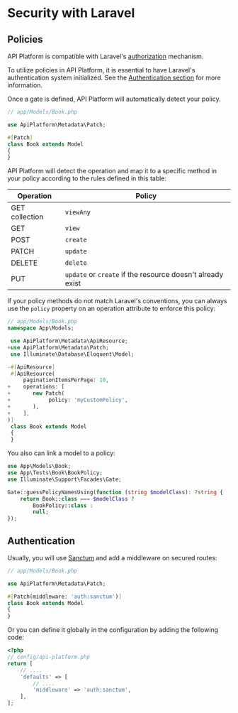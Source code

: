 # Security with Laravel

## Policies

API Platform is compatible with Laravel's [authorization](https://laravel.com/docs/authorization) mechanism.

To utilize policies in API Platform, it is essential to have Laravel's authentication system initialized.
See the [Authentication section](./#authentication) for more information.

Once a gate is defined, API Platform will automatically detect your policy.

```php
// app/Models/Book.php

use ApiPlatform\Metadata\Patch;

#[Patch]
class Book extends Model
{
}
```

API Platform will detect the operation and map it to a specific method in your policy according to the rules defined in
this table:

| Operation      | Policy                                                     |
| -------------- | ---------------------------------------------------------- |
| GET collection | `viewAny`                                                  |
| GET            | `view`                                                     |
| POST           | `create`                                                   |
| PATCH          | `update`                                                   |
| DELETE         | `delete`                                                   |
| PUT            | `update` or `create` if the resource doesn't already exist |

If your policy methods do not match Laravel's conventions, you can always use the `policy` property on an operation
attribute to enforce this policy:

```php
// app/Models/Book.php
namespace App\Models;

 use ApiPlatform\Metadata\ApiResource;
+use ApiPlatform\Metadata\Patch;
 use Illuminate\Database\Eloquent\Model;

-#[ApiResource]
 #[ApiResource(
     paginationItemsPerPage: 10,
+    operations: [
+       new Patch(
+            policy: 'myCustomPolicy',
+       ),
+    ],
)]
 class Book extends Model
 {
 }
```

You also can link a model to a policy:

```php
use App\Models\Book;
use App\Tests\Book\BookPolicy;
use Illuminate\Support\Facades\Gate;

Gate::guessPolicyNamesUsing(function (string $modelClass): ?string {
    return Book::class === $modelClass ?
        BookPolicy::class :
        null;
});
```

## Authentication

Usually, you will use [Sanctum](https://laravel.com/docs/sanctum) and add a middleware on secured routes:

```php
// app/Models/Book.php

use ApiPlatform\Metadata\Patch;

#[Patch(middleware: 'auth:sanctum')]
class Book extends Model
{
}
```

Or you can define it globally in the configuration by adding the following code:

```php
<?php
// config/api-platform.php
return [
    // ....
    'defaults' => [
        // ....
        'middleware' => 'auth:sanctum',
    ],
];
```
